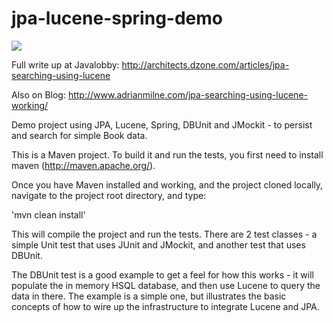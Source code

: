 jpa-lucene-spring-demo
======================

<img src="http://www.adrianmilne.com/wp-content/uploads/2013/08/feature-image-template-lucene.png"/>

Full write up at Javalobby: http://architects.dzone.com/articles/jpa-searching-using-lucene

Also on Blog: http://www.adrianmilne.com/jpa-searching-using-lucene-working/


Demo project using JPA, Lucene, Spring, DBUnit and JMockit - to persist and search for simple Book data.

This is a Maven project. To build it and run the tests, you first need to install maven (http://maven.apache.org/).

Once you have Maven installed and working, and the project cloned locally, navigate to the project root directory, and type:

'mvn clean install'

This will compile the project and run the tests. There are 2 test classes - a simple Unit test that uses JUnit and JMockit, and another test that uses DBUnit.

The DBUnit test is a good example to get a feel for how this works - it will populate the in memory HSQL database, and then use Lucene to query the data in there. The example is a simple one, but illustrates the basic concepts of how to wire up the infrastructure to integrate Lucene and JPA.
